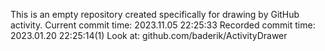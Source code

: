 This is an empty repository created specifically for drawing by GitHub activity.
Current commit time: 2023.11.05 22:25:33
Recorded commit time: 2023.01.20 22:25:14(1)
Look at: github.com/baderik/ActivityDrawer

